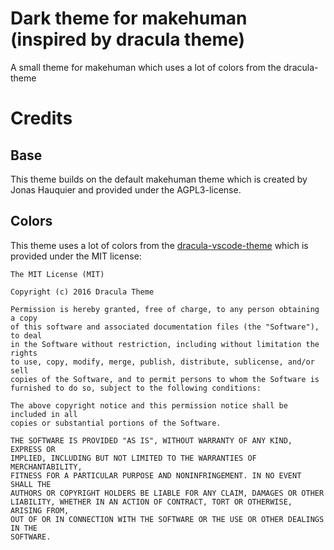 # Dark theme for makehuman (inspired by dracula theme)
A small theme for makehuman which uses a lot of colors from the dracula-theme

# Credits
## Base
This theme builds on the default makehuman theme which is created by Jonas Hauquier and provided under the AGPL3-license.

## Colors
This theme uses a lot of colors from the [dracula-vscode-theme](https://github.com/dracula/visual-studio-code) which is provided under the MIT license:
```
The MIT License (MIT)

Copyright (c) 2016 Dracula Theme

Permission is hereby granted, free of charge, to any person obtaining a copy
of this software and associated documentation files (the "Software"), to deal
in the Software without restriction, including without limitation the rights
to use, copy, modify, merge, publish, distribute, sublicense, and/or sell
copies of the Software, and to permit persons to whom the Software is
furnished to do so, subject to the following conditions:

The above copyright notice and this permission notice shall be included in all
copies or substantial portions of the Software.

THE SOFTWARE IS PROVIDED "AS IS", WITHOUT WARRANTY OF ANY KIND, EXPRESS OR
IMPLIED, INCLUDING BUT NOT LIMITED TO THE WARRANTIES OF MERCHANTABILITY,
FITNESS FOR A PARTICULAR PURPOSE AND NONINFRINGEMENT. IN NO EVENT SHALL THE
AUTHORS OR COPYRIGHT HOLDERS BE LIABLE FOR ANY CLAIM, DAMAGES OR OTHER
LIABILITY, WHETHER IN AN ACTION OF CONTRACT, TORT OR OTHERWISE, ARISING FROM,
OUT OF OR IN CONNECTION WITH THE SOFTWARE OR THE USE OR OTHER DEALINGS IN THE
SOFTWARE.
```
